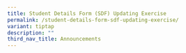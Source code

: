 ```yaml
---
title: Student Details Form (SDF) Updating Exercise
permalink: /student-details-form-sdf-updating-exercise/
variant: tiptap
description: ""
third_nav_title: Announcements
---
```


